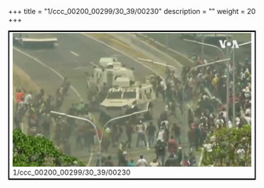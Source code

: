 +++
title = "1/ccc_00200_00299/30_39/00230"
description = ""
weight = 20
+++

<table style="border:2px solid black;max-width:800px;max-height:800px;" 
><tr><td>
<img class="center-fit-jpg"
src="/jpg_/aaa_20190430_NxaOmWaI8sI_00229.jpg">
1/ccc_00200_00299/30_39/00230
</img></td></tr></table>
